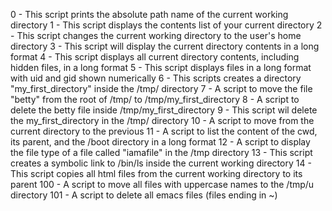 0 - This script prints the absolute path name of the current working directory
1 - This script displays the contents list of your current directory
2 - This script changes the current working directory to the user's home directory
3 - This script will display the current directory contents in a long format
4 - This script displays all current directory contents, including hidden files, in a long format
5 - This script displays files in a long format with uid and gid shown numerically
6 - This scripts creates a directory "my_first_directory" inside the /tmp/ directory
7 - A script to move the file "betty" from the root of /tmp/ to /tmp/my_first_directory
8 - A script to delete the betty file inside /tmp/my_first_directory
9 - This script wil delete the my_first_directory in the /tmp/ directory
10 - A script to move from the current directory to the previous
11 - A script to list the content of the cwd, its parent, and the /boot directory in a long format
12 - A script to display the file type of a file called "iamafile" in the /tmp directory
13 - This script creates a symbolic link to /bin/ls inside the current working directory
14 - This script copies all html files from the current working directory to its parent
100 - A script to move all files with uppercase names to the /tmp/u directory
101 - A script to delete all emacs files (files ending in ~)
